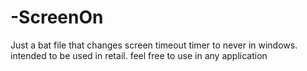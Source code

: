 # -ScreenOn
Just a bat file that changes screen timeout timer to never in windows.
intended to be used in retail. 
feel free to use in any application 
